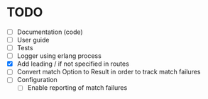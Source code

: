 # TODO

- [ ] Documentation (code)
- [ ] User guide
- [ ] Tests
- [ ] Logger using erlang process
- [x] Add leading / if not specified in routes
- [ ] Convert match Option to Result in order to track match failures
- [ ] Configuration
    - [ ] Enable reporting of match failures